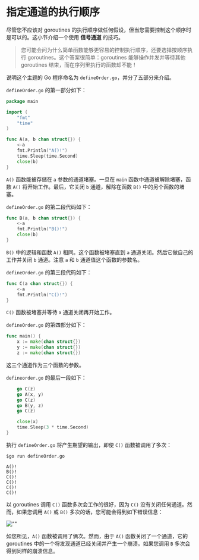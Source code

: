 # 指定通道的执行顺序

尽管您不应该对 goroutines 的执行顺序做任何假设，但当您需要控制这个顺序时是可以的。这小节介绍一个使用 **信号通道** 的技巧。

> 您可能会问为什么简单函数能够更容易的控制执行顺序，还要选择按顺序执行 goroutines。这个答案很简单：goroutines 能够操作并发并等待其他 goroutines 结束，而在序列里执行的函数却不能！

说明这个主题的 Go 程序命名为 `defineOrder.go`，并分了五部分来介绍。

`defineOrder.go` 的第一部分如下：

```go
package main

import (
    "fmt"
    "time"
)

func A(a, b chan struct{}) {
    <-a
    fmt.Println("A()!")
    time.Sleep(time.Second)
    close(b)
}
```

`A()` 函数能被存储在 `a` 参数的通道堵塞。一旦在 `main` 函数中通道被解除堵塞，函数 `A()` 将开始工作。最后，它关闭 `b` 通道，解除在函数 `B()` 中的另个函数的堵塞。

`defineOrder.go` 的第二段代码如下：

```go
func B(a, b chan struct{}) {
    <-a
    fmt.Println("B()!")
    close(b)
}
```

`B()` 中的逻辑和函数 `A()` 相同。这个函数被堵塞直到 `a` 通道关闭。然后它做自己的工作并关闭 `b` 通道。注意 `a` 和 `b` 通道值这个函数的参数名。

`defineOrder.go` 的第三段代码如下：

```go
func C(a chan struct{}) {
    <-a
    fmt.Println("C()!")
}
```

`C()` 函数被堵塞并等待 `a` 通道关闭再开始工作。

`defineOrder.go` 的第四部分如下：

```go
func main() {
    x := make(chan struct{})
    y := make(chan struct{})
    z := make(chan struct{})
```

这三个通道作为三个函数的参数。

`defineorder.go` 的最后一段如下：

```go
    go C(z)
    go A(x, y)
    go C(z)
    go B(y, z)
    go C(z)

    close(x)
    time.Sleep(3 * time.Second)
}
```

执行 `defineOrder.go` 将产生期望的输出，即使 `C()` 函数被调用了多次：

```shell
$go run defineOrder.go

A()!
B()!
C()!
C()!
C()!
C()!
```

以 goroutines 调用 `C()` 函数多次会工作的很好，因为 `C()` 没有关闭任何通道。然而，如果您调用 `A()` 或 `B()` 多次的话，您可能会得到如下错误信息：

![""](https://github.com/hantmac/Mastering_Go_ZH_CN/tree/master/images/chapter10/10.4.5.jpg)

如您所见，`A()` 函数被调用了俩次。然而，由于 `A()` 函数关闭了一个通道，它的 goroutines 中的一个将发现通道已经关闭并产生一个崩溃。如果您调用 `B` 多次会得到同样的崩溃信息。